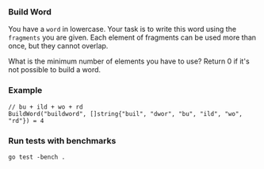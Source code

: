 ### Build Word

You have a `word` in lowercase. Your task is to write this word using the `fragments` you are given. Each element of fragments can be used more than once, but they cannot overlap.

What is the minimum number of elements you have to use? Return 0 if it's not possible to build a word.

### Example

```
// bu + ild + wo + rd
BuildWord("buildword", []string{"buil", "dwor", "bu", "ild", "wo", "rd"}) = 4
```

### Run tests with benchmarks

```
go test -bench .
```
